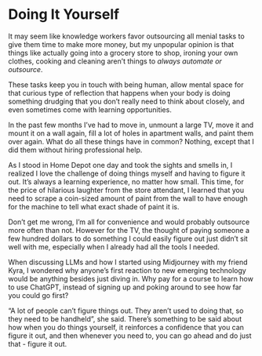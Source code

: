# Doing It Yourself

It may seem like knowledge workers favor outsourcing all menial tasks to give them time to make more money, but my unpopular opinion is that things like actually going into a grocery store to shop, ironing your own clothes, cooking and cleaning aren’t things to _always automate or outsource_. 

These tasks keep you in touch with being human, allow mental space for that curious type of reflection that happens when your body is doing something drudging that you don’t really need to think about closely, and even sometimes come with learning opportunities.

In the past few months I’ve had to move in, unmount a large TV, move it and mount it on a wall again, fill a lot of holes in apartment walls, and paint them over again. What do all these things have in common? Nothing, except that I did them without hiring professional help.

As I stood in Home Depot one day and took the sights and smells in, I realized I love the challenge of doing things myself and having to figure it out. It’s always a learning experience, no matter how small. This time, for the price of hilarious laughter from the store attendant, I learned that you need to scrape a coin-sized amount of paint from the wall to have enough for the machine to tell what exact shade of paint it is.

Don’t get me wrong, I’m all for convenience and would probably outsource more often than not. However for the TV, the thought of paying someone a few hundred dollars to do something I could easily figure out just didn’t sit well with me, especially when I already had all the tools I needed. 


When discussing LLMs and how I started using Midjourney with my friend Kyra, I wondered why anyone’s first reaction to new emerging technology would be anything besides just diving in. Why pay for a course to learn how to use ChatGPT, instead of signing up and poking around to see how far you could go first? 

“A lot of people can’t figure things out. They aren’t used to doing that, so they need to be handheld”, she said. 
There’s something to be said about how when you do things yourself, it reinforces a confidence that you can figure it out,  and then whenever you need to, you can go ahead and do just that - figure it out.